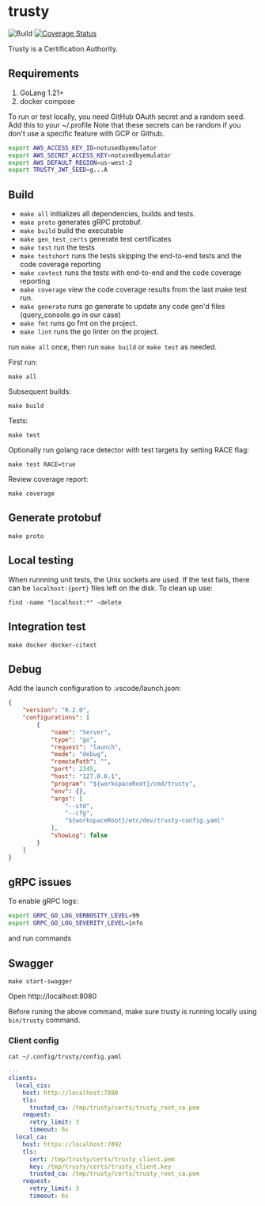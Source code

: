 # trusty

![Build](https://github.com/effective-security/trusty/workflows/Build/badge.svg?branch=main)
[![Coverage Status](https://coveralls.io/repos/github/effective-security/trusty/badge.svg?branch=main)](https://coveralls.io/github/effective-security/trusty?branch=main)

Trusty is a Certification Authority.

## Requirements

1. GoLang 1.21+
1. docker compose

To run or test locally, you need GitHub OAuth secret and a random seed.
Add this to your ~/.profile
Note that these secrets can be random if you don't use a specific feature with GCP or Github.

```.sh
export AWS_ACCESS_KEY_ID=notusedbyemulator
export AWS_SECRET_ACCESS_KEY=notusedbyemulator
export AWS_DEFAULT_REGION=us-west-2
export TRUSTY_JWT_SEED=g...A
```

## Build

* `make all` initializes all dependencies, builds and tests.
* `make proto` generates gRPC protobuf.
* `make build` build the executable
* `make gen_test_certs` generate test certificates
* `make test` run the tests
* `make testshort` runs the tests skipping the end-to-end tests and the code coverage reporting
* `make covtest` runs the tests with end-to-end and the code coverage reporting
* `make coverage` view the code coverage results from the last make test run.
* `make generate` runs go generate to update any code gen'd files (query_console.go in our case)
* `make fmt` runs go fmt on the project.
* `make lint` runs the go linter on the project.

run `make all` once, then run `make build` or `make test` as needed.

First run:

    make all

Subsequent builds:

    make build

Tests:

    make test

Optionally run golang race detector with test targets by setting RACE flag:

    make test RACE=true

Review coverage report:

    make coverage

## Generate protobuf

    make proto

## Local testing

When runnning unit tests, the Unix sockets are used. 
If the test fails, there can be `localhost:{port}` files left on the disk.
To clean up use:
    
    find -name "localhost:*" -delete

## Integration test

    make docker docker-citest

## Debug

Add the launch configuration to .vscode/launch.json:

```.json
{
    "version": "0.2.0",
    "configurations": [
        {
            "name": "Server",
            "type": "go",
            "request": "launch",
            "mode": "debug",
            "remotePath": "",
            "port": 2345,
            "host": "127.0.0.1",
            "program": "${workspaceRoot}/cmd/trusty",
            "env": {},
            "args": [
                "--std",
                "--cfg",
                "${workspaceRoot}/etc/dev/trusty-config.yaml"
            ],
            "showLog": false
        }
    ]
}
```

## gRPC issues

To enable gRPC logs:

```sh
export GRPC_GO_LOG_VERBOSITY_LEVEL=99
export GRPC_GO_LOG_SEVERITY_LEVEL=info
```

and run commands

## Swagger

    make start-swagger

Open http://localhost:8080

Before runing the above command, make sure trusty is running locally using `bin/trusty` command.

### Client config

    cat ~/.config/trusty/config.yaml

```yaml
---
clients:
  local_cis:
    host: http://localhost:7880
    tls:
      trusted_ca: /tmp/trusty/certs/trusty_root_ca.pem
    request:
      retry_limit: 3
      timeout: 6s
  local_ca:
    host: https://localhost:7892
    tls:
      cert: /tmp/trusty/certs/trusty_client.pem
      key: /tmp/trusty/certs/trusty_client.key
      trusted_ca: /tmp/trusty/certs/trusty_root_ca.pem
    request:
      retry_limit: 3
      timeout: 6s
```
